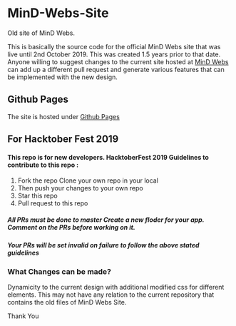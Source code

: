 # MinD-Webs-Site
Old site of MinD Webs.  

This is basically the source code for the official MinD Webs site that was live until 2nd October 2019. This was created 1.5 years prior to that date.  
Anyone willing to suggest changes to the current site hosted at [MinD Webs](https://mindwebs.org) can add up a different pull request and generate various features that can be implemented with the new design.  

## Github Pages  
The site is hosted under [Github Pages](https://mindwebs.github.io/MinD-Webs-Site/)

## For Hacktober Fest 2019  

#### This repo is for new developers. HacktoberFest 2019 Guidelines to contribute to this repo :  

1. Fork the repo Clone your own repo in your local
2. Then push your changes to your own repo
3. Star this repo
4. Pull request to this repo

##### All PRs must be done to master Create a new floder for your app. Comment on the PRs before working on it.

##### Your PRs will be set invalid on failure to follow the above stated guidelines
  
### What Changes can be made?
Dynamicity to the current design with additional modified css for different elements. This may not have any relation to the current repository that contains the old files of MinD Webs Site.
  
  
Thank You
